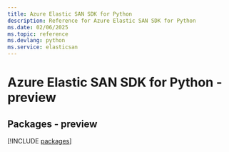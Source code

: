 ```yaml
---
title: Azure Elastic SAN SDK for Python
description: Reference for Azure Elastic SAN SDK for Python
ms.date: 02/06/2025
ms.topic: reference
ms.devlang: python
ms.service: elasticsan
---
```

# Azure Elastic SAN SDK for Python - preview
## Packages - preview
[!INCLUDE [packages](elastic-san-index.md)]
